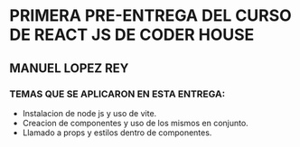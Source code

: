 # PRIMERA PRE-ENTREGA DEL CURSO DE REACT JS DE CODER HOUSE
## MANUEL LOPEZ REY
### TEMAS QUE SE APLICARON EN ESTA ENTREGA:
- Instalacion de node js y uso de vite.
- Creacion de componentes y uso de los mismos en conjunto.
- Llamado a props y estilos dentro de componentes.